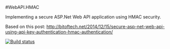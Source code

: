 #WebAPI.HMAC

Implementing a secure ASP.Net Web API application using HMAC security.

Based on this post: http://bitoftech.net/2014/12/15/secure-asp-net-web-api-using-api-key-authentication-hmac-authentication/

[![Build status](https://ci.appveyor.com/api/projects/status/rgtjkcj5ccfce7rl?svg=true)](https://ci.appveyor.com/project/SamStrong/webapi-hmac)
